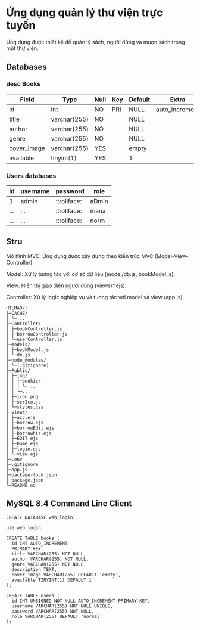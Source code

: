 # Ứng dụng quản lý thư viện trực tuyến

Ứng dụng được thiết kế để quản lý sách, người dùng và mượn sách trong một thư viện.

## Databases

### desc Books


| Field       | Type         | Null | Key | Default | Extra          |
| ----------- | ------------ | ---- | --- | ------- | -------------- |
| id          | int          | NO   | PRI | NULL    | auto_increment |
| title       | varchar(255) | NO   |     | NULL    |                |
| author      | varchar(255) | NO   |     | NULL    |                |
| genre       | varchar(255) | NO   |     | NULL    |                |
| cover_image | varchar(255) | YES  |     | empty   |                |
| available   | tinyint(1)   | YES  |     | 1       |                |




### Users databases

| id  | username | password    | role  |
| --- | -------- | ----------- | ----- |
| 1   | admin    | :trollface: | aDmIn |
| ... | ...      | :trollface: | mana  |
| ... | ...      | :trollface: | norm  |

## Stru


Mô hình MVC: Ứng dụng được xây dựng theo kiến trúc MVC (Model-View-Controller).

Model: Xử lý tương tác với cơ sở dữ liệu (model/db.js, bookModel.js).

View: Hiển thị giao diện người dùng (views/*.ejs).

Controller: Xử lý logic nghiệp vụ và tương tác với model và view (app.js).
```
HTLMAO/:
├─CACHE/
│ └─...
├─Controller/
│ ├─bookController.js
│ ├─borrowController.js
│ └─userController.js
├─models/
│ ├─bookModel.js
│ └─db.js
├─node_modules/
│ └─(.gitignore)
├─Public/
│ ├─img/
│ │ ├─bookic/
│ │ │ └─...
│ │ └─...
│ ├─icon.png
│ ├─scrIco.js
│ └─styles.css
├─views/
│ ├─acc.ejs
│ ├─borrow.ejs
│ ├─borrowEdit.ejs
│ ├─borrowhis.ejs
│ ├─EDIT.ejs
│ ├─home.ejs
│ ├─login.ejs
│ └─view.ejs
├─.env
├─.gitignore
├─app.js
├─package-lock.json
├─package.json
└─README.md
```

## MySQL 8.4 Command Line Client

`CREATE DATABASE web_login;`

`use web_login`

```
CREATE TABLE books (
  id INT AUTO_INCREMENT
  PRIMARY KEY,
  title VARCHAR(255) NOT NULL,
  author VARCHAR(255) NOT NULL,
  genre VARCHAR(255) NOT NULL,
  description TEXT,
  cover_image VARCHAR(255) DEFAULT 'empty',
  available TINYINT(1) DEFAULT 1
);
```

```
CREATE TABLE users (
  id INT UNSIGNED NOT NULL AUTO_INCREMENT PRIMARY KEY,
  username VARCHAR(255) NOT NULL UNIQUE,
  password VARCHAR(255) NOT NULL,
  role VARCHAR(255) DEFAULT 'normal'
);
```
